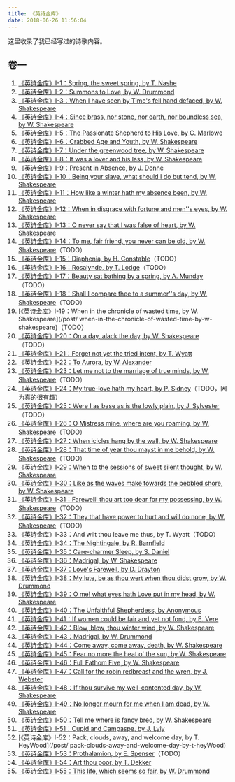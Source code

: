 ```yaml
---
title: 《英诗金库》
date: 2018-06-26 11:56:04
---
```


这里收录了我已经写过的诗歌内容。

## 卷一

1. [《英诗金库》I-1：Spring, the sweet spring, by T. Nashe](/post/spring-the-sweet-spring-by-t-nashe)
2. [《英诗金库》I-2：Summons to Love, by W. Drummond](/post/summons-to-love-by-w-drummond)
3. [《英诗金库》I-3：When I have seen by Time's fell hand defaced, by W. Shakespeare](/post/when-i-have-seen-by-time-s-fell-hand-defaced-by-w-shakespeare)
4. [《英诗金库》I-4：Since brass, nor stone, nor earth, nor boundless sea, by W. Shakespeare](/post/since-brass-nor-stone-nor-earth-nor-boundless-sea-by-w-shakespeare)
5. [《英诗金库》I-5：The Passionate Shepherd to His Love, by C. Marlowe](/post/the-passionate-shepherd-to-his-love-by-c-marlowe)
6. [《英诗金库》I-6：Crabbed Age and Youth, by W. Shakespeare](/post/crabbed-age-and-youth-by-w-shakespeare)
7. [《英诗金库》I-7：Under the greenwood tree, by W. Shakespeare](/post/under-the-greenwood-tree-by-w-shakespeare)
8. [《英诗金库》I-8：It was a lover and his lass, by W. Shakespeare](/post/it-was-a-lover-and-his-lass-by-w-shakespeare)
9. [《英诗金库》I-9：Present in Absence, by J. Donne](/post/present-in-absence-by-j-donne)
10. [《英诗金库》I-10：Being your slave, what should I do but tend, by W. Shakespeare](/post/being-your-slave-what-should-i-do-but-tend-by-w-shakespeare)
11. [《英诗金库》I-11：How like a winter hath my absence been, by W. Shakespeare](/post/how-like-a-winter-hath-my-absence-been-by-w-shakespeare)
12. [《英诗金库》I-12：When in disgrace with fortune and men''s eyes, by W. Shakespeare](/post/when-in-disgrace-with-fortune-and-men-s-eyes-by-w-shakespeare)
13. [《英诗金库》I-13：O never say that I was false of heart, by W. Shakespeare](/post/o-never-say-that-i-was-false-of-heart-by-w-shakespeare)
14. [《英诗金库》I-14：To me, fair friend, you never can be old, by W. Shakespeare](/post/to-me-fair-friend-you-never-can-be-old-b-w-shakespeare)（TODO）
15. [《英诗金库》I-15：Diaphenia, by H. Constable](/post/diaphenia-by-h-constable)（TODO）
16. [《英诗金库》I-16：Rosalynde, by T. Lodge](/post/rosalynde-by-t-lodge)（TODO）
17. [《英诗金库》I-17：Beauty sat bathing by a spring, by A. Munday](/post/beauty-sat-bathing-by-a-spring-by-a-munday)（TODO）
18. [《英诗金库》I-18：Shall I compare thee to a summer''s day, by W. Shakespeare](/post/shall-i-compare-thee-to-a-summer-s-day-by-w-shakespeare)（TODO）
19. [《英诗金库》I-19：When in the chronicle of wasted time, by W. Shakespeare](/post/ when-in-the-chronicle-of-wasted-time-by-w-shakespeare)（TODO）
20. [《英诗金库》I-20：On a day, alack the day, by W. Shakespeare](/post/on-a-day-alack-the-day-by-w-shakespeare)（TODO）
21. [《英诗金库》I-21：Forget not yet the tried intent, by T. Wyatt](/post/forget-not-yet-the-tried-intent-by-t-wyatt)
22. [《英诗金库》I-22：To Aurora, by W. Alexander](/post/to-aurora-by-w-alexander)
23. [《英诗金库》I-23：Let me not to the marriage of true minds, by W. Shakespeare](/post/let-me-not-to-the-marriage-of-true-minds-by-w-shakespeare)（TODO）
24. [《英诗金库》I-24：My true-love hath my heart, by P. Sidney](/post/my-true-love-hath-my-heart-by-p-sidney)（TODO，因为真的很有趣）
25. [《英诗金库》I-25：Were I as base as is the lowly plain, by J. Sylvester](/post/were-i-as-base-as-is-the-lowly-plain-by-j-sylvester)（TODO）
26. [《英诗金库》I-26：O Mistress mine, where are you roaming, by W. Shakespeare](/post/o-mistress-mine-where-are-you-roaming-by-w-shakespeare)（TODO）
27. [《英诗金库》I-27：When icicles hang by the wall, by W. Shakespeare](/post/when-icicles-hang-by-the-wall-by-w-shakespeare)
28. [《英诗金库》I-28：That time of year thou mayst in me behold, by W. Shakespeare](/post/that-time-of-year-thou-mayst-in-me-behold-by-w-shakespeare)（TODO）
29. [《英诗金库》I-29：When to the sessions of sweet silent thought, by W. Shakespeare](/post/when-to-the-sessions-of-sweet-silent-thought-by-w-shakespeare)
30. [《英诗金库》I-30：Like as the waves make towards the pebbled shore, by W. Shakespeare](/post/like-as-the-waves-make-towards-the-pebbled-shore-by-w-shakespeare)
31. [《英诗金库》I-31：Farewell! thou art too dear for my possessing, by W. Shakespeare](/post/farewell-thou-art-too-dear-for-my-possessing-by-w-shakespeare)（TODO）
32. [《英诗金库》I-32：They that have power to hurt and will do none, by W. Shakespeare](/post/they-that-have-power-to-hurt-and-will-do-none-by-w-shakespeare)（TODO）
33. 《英诗金库》I-33：And wilt thou leave me thus, by T. Wyatt（TODO）
34. [《英诗金库》I-34：The Nightingale, by R. Barnfield](/post/the-nightingale-by-r-barnfield)
35. [《英诗金库》I-35：Care-charmer Sleep, by S. Daniel](/post/care-charmer-sleep-by-s-daniel)
36. [《英诗金库》I-36：Madrigal, by W. Shakespeare](/post/madrigal-by-w-shakespeare)
37. [《英诗金库》I-37：Love's Farewell, by D. Drayton](/post/love-s-farewell-by-d-drayton)
38. [《英诗金库》I-38：My lute, be as thou wert when thou didst grow, by W. Drummond](/post/my-lute-be-as-thou-wert-when-thou-didst-grow-by-w-drummond)
39. [《英诗金库》I-39：O me! what eyes hath Love put in my head, by W. Shakespeare](/post/o-me-what-eyes-hath-love-put-in-my-head-by-w-shakespeare)
40. [《英诗金库》I-40：The Unfaithful Shepherdess, by Anonymous](/post/the-unfaithful-shepherdess-by-anonymous)
41. [《英诗金库》I-41：If women could be fair and yet not fond, by E. Vere](/post/if-women-could-be-fair-and-yet-not-fond-by-e-vere)
42. [《英诗金库》I-42：Blow, blow, thou winter wind, by W. Shakespeare](/post/blow-blow-thou-winter-wind-by-w-shakespeare)
43. [《英诗金库》I-43：Madrigal, by W. Drummond](/post/madrigal-by-w-drummond)
44. [《英诗金库》I-44：Come away, come away, death, by W. Shakespeare](/post/come-away-come-away-death-by-w-shakespeare)
45. [《英诗金库》I-45：Fear no more the heat o' the sun, by W. Shakespeare](/post/fear-no-more-the-heat-o-the-sun-by-w-shakespeare)
46. [《英诗金库》I-46：Full Fathom Five, by W. Shakespeare](/post/full-fathom-five-by-w-shakespeare)
47. [《英诗金库》I-47：Call for the robin redbreast and the wren, by J. Webster](/post/call-for-the-robin-redbreast-and-the-wren-by-j-webster)
48. [《英诗金库》I-48：If thou survive my well-contented day, by W. Shakespeare](/post/if-thou-survive-my-well-contented-day-by-w-shakespeare)
49. [《英诗金库》I-49：No longer mourn for me when I am dead, by W. Shakespeare](/post/no-longer-mourn-for-me-when-i-am-dead-by-w-shakespeare)
50. [《英诗金库》I-50：Tell me where is fancy bred, by W. Shakespeare](/post/tell-me-where-is-fancy-bred-by-w-shakespeare)
51. [《英诗金库》I-51：Cupid and Campaspe, by J. Lyly](/post/cupid-and-campaspe-by-j-lyly)
52. [《英诗金库》I-52：Pack, clouds, away, and welcome day, by T. HeyWood](/post/ pack-clouds-away-and-welcome-day-by-t-heyWood)
53. [《英诗金库》I-53：Prothalamion, by E. Spenser](/post/prothalamion-by-e-spenser)（TODO）
54. [《英诗金库》I-54：Art thou poor, by T. Dekker](/post/art-thou-poor-by-t-dekker)
55. [《英诗金库》I-55：This life, which seems so fair, by W. Drummond](/post/this-life-which-seems-so-fair-by-w-drummond)
